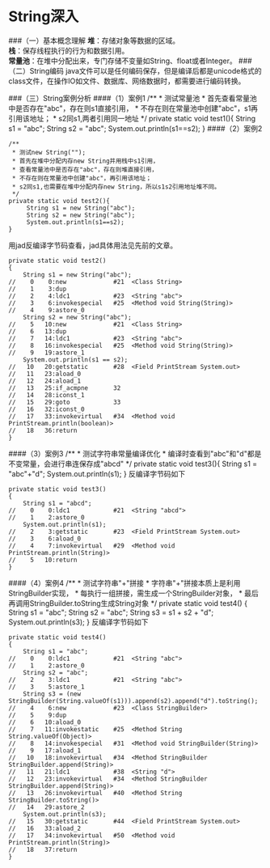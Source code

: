 String深入
===
###（一）基本概念理解
**堆**：存储对象等数据的区域。  
**栈**：保存线程执行的行为和数据引用。  
**常量池**：在堆中分配出来，专门存储不变量如String、float或者Integer。
###（二）String编码
java文件可以是任何编码保存，但是编译后都是unicode格式的class文件，在操作IO如文件、数据库、网络数据时，都需要进行编码转换。

###（三）String案例分析
####（1）案例1
	/**
	 * 测试常量池
	 * 首先查看常量池中是否存在"abc"，存在则s1直接引用，
	 * 不存在则在常量池中创建"abc"，s1再引用该地址；
	 * s2同s1,两者引用同一地址
	 */
	private static void test1(){
		 String s1 = "abc";
		 String s2 = "abc";
		 System.out.println(s1==s2);
	}
####（2）案例2

	/**
	 * 测试new String("");
	 * 首先在堆中分配内存new String并用栈中s1引用，
	 * 查看常量池中是否存在"abc"，存在则堆直接引用，
	 * 不存在则在常量池中创建"abc"，再引用该地址；
	 * s2同s1,也需要在堆中分配内存new String，所以s1s2引用地址堆不同。
	 */
	private static void test2(){
		 String s1 = new String("abc");
		 String s2 = new String("abc");
		 System.out.println(s1==s2);
	}
用jad反编译字节码查看，jad具体用法见先前的文章。

    private static void test2()
    {
        String s1 = new String("abc");
    //    0    0:new             #21  <Class String>
    //    1    3:dup             
    //    2    4:ldc1            #23  <String "abc">
    //    3    6:invokespecial   #25  <Method void String(String)>
    //    4    9:astore_0        
        String s2 = new String("abc");
    //    5   10:new             #21  <Class String>
    //    6   13:dup             
    //    7   14:ldc1            #23  <String "abc">
    //    8   16:invokespecial   #25  <Method void String(String)>
    //    9   19:astore_1        
        System.out.println(s1 == s2);
    //   10   20:getstatic       #28  <Field PrintStream System.out>
    //   11   23:aload_0         
    //   12   24:aload_1         
    //   13   25:if_acmpne       32
    //   14   28:iconst_1        
    //   15   29:goto            33
    //   16   32:iconst_0        
    //   17   33:invokevirtual   #34  <Method void PrintStream.println(boolean)>
    //   18   36:return          
    }
####（3）案例3
	/**
	 * 测试字符串常量编译优化
	 * 编译时查看到"abc"和"d"都是不变常量，会进行串连保存成"abcd"
	 */
	private static void test3(){
		 String s1 = "abc"+"d";
		 System.out.println(s1);
	}
反编译字节码如下

    private static void test3()
    {
        String s1 = "abcd";
    //    0    0:ldc1            #21  <String "abcd">
    //    1    2:astore_0        
        System.out.println(s1);
    //    2    3:getstatic       #23  <Field PrintStream System.out>
    //    3    6:aload_0         
    //    4    7:invokevirtual   #29  <Method void PrintStream.println(String)>
    //    5   10:return          
    }
####（4）案例4
	/**
	 * 测试字符串"+"拼接
	 * 字符串"+"拼接本质上是利用StringBuilder实现，
	 * 每执行一组拼接，需生成一个StringBuilder对象，
	 * 最后再调用StringBuilder.toString生成String对象
	 */
	private static void test4() {
		String s1 = "abc";
		String s2 = "abc";
		String s3 = s1 + s2 + "d";
		System.out.println(s3);
	}
反编译字节码如下

    private static void test4()
    {
        String s1 = "abc";
    //    0    0:ldc1            #21  <String "abc">
    //    1    2:astore_0        
        String s2 = "abc";
    //    2    3:ldc1            #21  <String "abc">
    //    3    5:astore_1        
        String s3 = (new StringBuilder(String.valueOf(s1))).append(s2).append("d").toString();
    //    4    6:new             #23  <Class StringBuilder>
    //    5    9:dup             
    //    6   10:aload_0         
    //    7   11:invokestatic    #25  <Method String String.valueOf(Object)>
    //    8   14:invokespecial   #31  <Method void StringBuilder(String)>
    //    9   17:aload_1         
    //   10   18:invokevirtual   #34  <Method StringBuilder StringBuilder.append(String)>
    //   11   21:ldc1            #38  <String "d">
    //   12   23:invokevirtual   #34  <Method StringBuilder StringBuilder.append(String)>
    //   13   26:invokevirtual   #40  <Method String StringBuilder.toString()>
    //   14   29:astore_2        
        System.out.println(s3);
    //   15   30:getstatic       #44  <Field PrintStream System.out>
    //   16   33:aload_2         
    //   17   34:invokevirtual   #50  <Method void PrintStream.println(String)>
    //   18   37:return          
    }